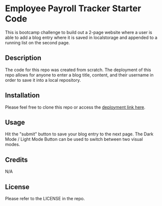 # Employee Payroll Tracker Starter Code
This is bootcamp challenge to build out a 2-page website where a user is able to add a blog entry where it is saved in localstorage and appended to a running list on the second page.

## Description
The code for this repo was created from scratch. The deployment of this repo allows for anyone to enter a blog title, content, and their username in order to save it into a local repository. 

## Installation
Please feel free to clone this repo or access the [deployment link here](https://mrgithubby.github.io/LocalStorage_Blog/).

## Usage
Hit the "submit" button to save your blog entry to the next page. The Dark Mode / Light Mode Button can be used to switch between two visual modes.  

## Credits
N/A

## License 
Please refer to the LICENSE in the repo.